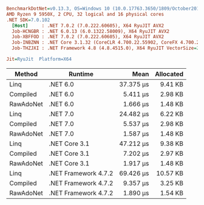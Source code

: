 ``` ini

BenchmarkDotNet=v0.13.3, OS=Windows 10 (10.0.17763.3650/1809/October2018Update/Redstone5), VM=Hyper-V
AMD Ryzen 9 5950X, 2 CPU, 32 logical and 16 physical cores
.NET SDK=7.0.102
  [Host]     : .NET 7.0.2 (7.0.222.60605), X64 RyuJIT AVX2
  Job-HCNGBR : .NET 6.0.13 (6.0.1322.58009), X64 RyuJIT AVX2
  Job-XBFFOD : .NET 7.0.2 (7.0.222.60605), X64 RyuJIT AVX2
  Job-INBZNN : .NET Core 3.1.32 (CoreCLR 4.700.22.55902, CoreFX 4.700.22.56512), X64 RyuJIT AVX2
  Job-THZJXI : .NET Framework 4.8 (4.8.4515.0), X64 RyuJIT VectorSize=256

Jit=RyuJit  Platform=X64  

```
|    Method |              Runtime |      Mean | Allocated |
|---------- |--------------------- |----------:|----------:|
|      Linq |             .NET 6.0 | 37.375 μs |   9.41 KB |
|  Compiled |             .NET 6.0 |  5.411 μs |   2.98 KB |
| RawAdoNet |             .NET 6.0 |  1.666 μs |   1.48 KB |
|      Linq |             .NET 7.0 | 24.482 μs |   6.22 KB |
|  Compiled |             .NET 7.0 |  5.537 μs |   2.98 KB |
| RawAdoNet |             .NET 7.0 |  1.587 μs |   1.48 KB |
|      Linq |        .NET Core 3.1 | 47.212 μs |   9.38 KB |
|  Compiled |        .NET Core 3.1 |  7.202 μs |   2.97 KB |
| RawAdoNet |        .NET Core 3.1 |  1.917 μs |   1.48 KB |
|      Linq | .NET Framework 4.7.2 | 69.426 μs |  10.57 KB |
|  Compiled | .NET Framework 4.7.2 |  9.357 μs |   3.25 KB |
| RawAdoNet | .NET Framework 4.7.2 |  1.890 μs |   1.54 KB |
